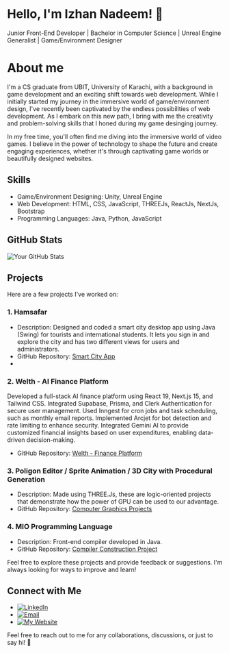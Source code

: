 # Hello, I'm Izhan Nadeem! 👋
Junior Front-End Developer | Bachelor in Computer Science | Unreal Engine Generalist | Game/Environment Designer 
# About me
I'm a CS graduate from UBIT, University of Karachi, with a background in game development and an exciting shift towards web development. While I initially started my journey in the immersive world of game/environment design, I've recently been captivated by the endless possibilities of web development. As I embark on this new path, I bring with me the creativity and problem-solving skills that I honed during my game desinging journey.

In my free time, you'll often find me diving into the immersive world of video games. I believe in the power of technology to shape the future and create engaging experiences, whether it's through captivating game worlds or beautifully designed websites.

## Skills

- Game/Environment Designing: Unity, Unreal Engine
- Web Development: HTML, CSS, JavaScript, THREEJs, ReactJs, NextJs, Bootstrap
- Programming Languages: Java, Python, JavaScript

## GitHub Stats

![Your GitHub Stats](https://github-readme-stats.vercel.app/api?username=1zhanN&show_icons=true&theme=radical)

## Projects

Here are a few projects I've worked on:

### 1. Hamsafar

- Description: Designed and coded a smart city desktop app using Java (Swing) for tourists and international students. It lets you sign in and explore the city and has two different views for users and administrators.
- GitHub Repository: [Smart City App](https://github.com/1zhanN/Project_Smart_City)
- 
### 2. Welth - AI Finance Platform

 Developed a full-stack AI finance platform using React 19, Next.js 15, and
Tailwind CSS. Integrated Supabase, Prisma, and Clerk Authentication for secure user management. Used Inngest for
cron jobs and task scheduling, such as monthly email reports. Implemented Arcjet for bot detection and rate limiting
to enhance security. Integrated Gemini AI to provide customized financial insights based on user expenditures,
enabling data-driven decision-making.

- GitHub Repository: [Welth - Finance Platform](https://github.com/1zhanN/welth)

### 3. Poligon Editor / Sprite Animation / 3D City with Procedural Generation

- Description: Made using THREE.Js, these are logic-oriented projects that demonstrate how the power of GPU can be used to our advantage.
- GitHub Repository: [Computer Graphics Projects](https://github.com/1zhanN/Computer-Graphics)

### 4. MIO Programming Language 

- Description: Front-end compiler developed in Java.
- GitHub Repository: [Compiler Construction Project](https://github.com/umar-anzar/Front-End-Compiler-Project)

Feel free to explore these projects and provide feedback or suggestions. I'm always looking for ways to improve and learn!

## Connect with Me

- [![LinkedIn](https://img.shields.io/badge/LinkedIn-0077B5?style=for-the-badge&logo=linkedin&logoColor=white)](https://www.linkedin.com/in/izhan-nadeem)
- [![Email](https://img.shields.io/badge/Email-D14836?style=for-the-badge&logo=google%20gmail&logoColor=white)](mailto:izhann000@gmail.com)
- [![My Website](https://img.shields.io/badge/Website-D14836?style=for-the-badge&logo=google%20gmail&logoColor=white)](https://portfolio-website-ochre-alpha.vercel.app/)


Feel free to reach out to me for any collaborations, discussions, or just to say hi! 🌟

